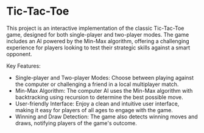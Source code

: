 # Tic-Tac-Toe
This project is an interactive implementation of the classic Tic-Tac-Toe game, designed for both single-player and two-player modes. The game includes an AI powered by the Min-Max algorithm, offering a challenging experience for players looking to test their strategic skills against a smart opponent. 

Key Features:

- Single-player and Two-player Modes: Choose between playing against the computer or challenging a friend in a local multiplayer match.
- Min-Max Algorithm: The computer AI uses the Min-Max algorithm with backtracking using recursion to determine the best possible move.
- User-friendly Interface: Enjoy a clean and intuitive user interface, making it easy for players of all ages to engage with the game.
- Winning and Draw Detection: The game also detects winning moves and draws, notifying players of the game's outcome.

